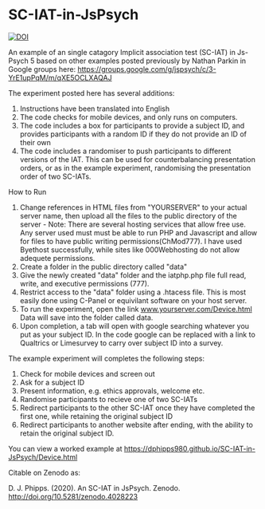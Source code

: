 # SC-IAT-in-JsPsych
<a href="https://zenodo.org/badge/latestdoi/295320913"><img src="https://zenodo.org/badge/295320913.svg" alt="DOI"></a>


An example of an single catagory Implicit association test (SC-IAT) in Js-Psych 5 based on other examples posted previously by Nathan Parkin in Google groups here: https://groups.google.com/g/jspsych/c/3-YrE1upPqM/m/qXE5OCLXAQAJ

The experiment posted here has several additions:

1. Instructions have been translated into English
2. The code checks for mobile devices, and only runs on computers. 
3. The code includes a box for participants to provide a subject ID, and provides participants with a random ID if they do not provide an ID of their own
4. The code includes a randomiser to push participants to different versions of the IAT. This can be used for counterbalancing presentation orders, or as in the example experiment, randomising the presentation order of two SC-IATs.



How to Run
1. Change references in HTML files from "YOURSERVER" to your actual server name, then upload all the files to the public directory of the server 
       - Note: There are several hosting services that allow free use. Any server used must must be able to run PHP and Javascript and allow for files to have public writing permissions(ChMod777). I have used Byethost successfully, while sites like 000Webhosting do not allow adequete permissions. 
2. Create a folder in the public directory called "data"
3. Give the newly created "data" folder and the iatphp.php file full read, write, and executive permissions (777).
4. Restrict access to the "data" folder using a .htacess file. This is most easily done using C-Panel or equivilant software on your host server.
5. To run the experiment, open the link www.yourserver.com/Device.html Data will save into the folder called data.
6. Upon completion, a tab will open with google searching whatever you put as your subject ID. In the code google can be replaced with a link to Qualtrics or Limesurvey to carry over subject ID into a survey. 


The example experiment will completes the following steps:
1. Check for mobile devices and screen out
2. Ask for a subject ID
3. Present information, e.g. ethics approvals, welcome etc.
4. Randomise participants to recieve one of two SC-IATs
5. Redirect participants to the other SC-IAT once they have completed the first one, while retaining the original subject ID
6. Redirect participants to another website after ending, with the ability to retain the original subject ID. 

You can view a worked example at https://dphipps980.github.io/SC-IAT-in-JsPsych/Device.html


Citable on Zenodo as:

D. J. Phipps. (2020). An SC-IAT in JsPsych. Zenodo. http://doi.org/10.5281/zenodo.4028223
